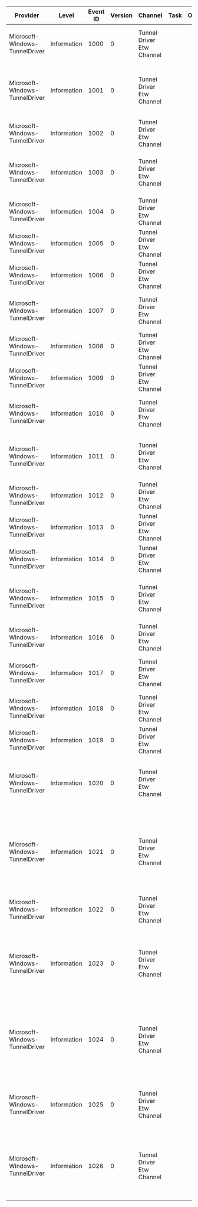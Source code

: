 Provider                        |  Level        |  Event ID  |  Version  |  Channel                    |  Task  |  Opcode  |  Keyword  |  Message
--------------------------------|---------------|------------|-----------|-----------------------------|--------|----------|-----------|----------------------------------------------------------------------------------------------------------------------------------------------------------------------------------
Microsoft-Windows-TunnelDriver  |  Information  |  1000      |  0        |  Tunnel Driver Etw Channel  |        |          |           |  Tunnel Driver of type {TunnelType} successfully initialized with index {Index}.
Microsoft-Windows-TunnelDriver  |  Information  |  1001      |  0        |  Tunnel Driver Etw Channel  |        |          |           |  Tunnel Driver of type {TunnelType} could not initialize. Windows Status Code {ErrorCode}, Tunnel Status Code {TunnelReasonCode}.
Microsoft-Windows-TunnelDriver  |  Information  |  1002      |  0        |  Tunnel Driver Etw Channel  |        |          |           |  Tunnel Driver Load: {TunnelType}. Status {ErrorCode}
Microsoft-Windows-TunnelDriver  |  Information  |  1003      |  0        |  Tunnel Driver Etw Channel  |        |          |           |  Tunnel Updated flag for Interface with index {Interface Index}, interface forwarding is{Yes or No}set.
Microsoft-Windows-TunnelDriver  |  Information  |  1004      |  0        |  Tunnel Driver Etw Channel  |        |          |           |  Tunnel received packet with incomplete inner IP header
Microsoft-Windows-TunnelDriver  |  Information  |  1005      |  0        |  Tunnel Driver Etw Channel  |        |          |           |  Could not find tunnel interface for packet.
Microsoft-Windows-TunnelDriver  |  Information  |  1006      |  0        |  Tunnel Driver Etw Channel  |        |          |           |  Packet filter on tunnel interface {Interface Index} is off. Dropping Packet.
Microsoft-Windows-TunnelDriver  |  Information  |  1007      |  0        |  Tunnel Driver Etw Channel  |        |          |           |  Packet failed integrity check on interface type {TunnelType} with index {Interface Index}.
Microsoft-Windows-TunnelDriver  |  Information  |  1008      |  0        |  Tunnel Driver Etw Channel  |        |          |           |  Non IPv6 Packet received on interface {Interface Index}.
Microsoft-Windows-TunnelDriver  |  Information  |  1009      |  0        |  Tunnel Driver Etw Channel  |        |          |           |  Could not find tunnel interface for truncated ICMP message.
Microsoft-Windows-TunnelDriver  |  Information  |  1010      |  0        |  Tunnel Driver Etw Channel  |        |          |           |  Could not find the source of the ICMP message on tunnel interface {Interface Index}.
Microsoft-Windows-TunnelDriver  |  Information  |  1011      |  0        |  Tunnel Driver Etw Channel  |        |          |           |  Failed to copy Buffer into MDL while generating ICMPv6 message on tunnel interface {Interface Index}.
Microsoft-Windows-TunnelDriver  |  Information  |  1012      |  0        |  Tunnel Driver Etw Channel  |        |          |           |  Completing the pause for tunnel interface {Interface Index}.
Microsoft-Windows-TunnelDriver  |  Information  |  1013      |  0        |  Tunnel Driver Etw Channel  |        |          |           |  Completing power notification for tunnel interface {Interface Index}.
Microsoft-Windows-TunnelDriver  |  Information  |  1014      |  0        |  Tunnel Driver Etw Channel  |        |          |           |  Tunnel interface {Interface Index} has media status set to {Media Status}.
Microsoft-Windows-TunnelDriver  |  Information  |  1015      |  0        |  Tunnel Driver Etw Channel  |        |          |           |  Tunnel interface {Interface Index} {ReadError} could not be read.NDIS returned status {ErrorCode}.
Microsoft-Windows-TunnelDriver  |  Information  |  1016      |  0        |  Tunnel Driver Etw Channel  |        |          |           |  Tunnel interface {Index} has unknown type {TunnelType}.
Microsoft-Windows-TunnelDriver  |  Information  |  1017      |  0        |  Tunnel Driver Etw Channel  |        |          |           |  Tunnel interface of type {TunnelType} with index {Index} has been {Interface Operation}.
Microsoft-Windows-TunnelDriver  |  Information  |  1018      |  0        |  Tunnel Driver Etw Channel  |        |          |           |  Teredo Tunnel offload {Teredo Flow Tuple} flow entry freed.
Microsoft-Windows-TunnelDriver  |  Information  |  1019      |  0        |  Tunnel Driver Etw Channel  |        |          |           |  Teredo WFP receive path worker has NULL clone list.
Microsoft-Windows-TunnelDriver  |  Information  |  1020      |  0        |  Tunnel Driver Etw Channel  |        |          |           |  Skipped offload flow creation for non-Teredo address pair.Local {Local Ipv6 Address} Remote {Remote IPv6 Address}.
Microsoft-Windows-TunnelDriver  |  Information  |  1021      |  0        |  Tunnel Driver Etw Channel  |        |          |           |  Teredo Wfp created IPv4 flow with following parameters.LocalV4:{Source IPv4 Address} RemoteV4:{Destination IPv4 Address} LocalPort:{Source Port} RemotePort:{Destination Port}.
Microsoft-Windows-TunnelDriver  |  Information  |  1022      |  0        |  Tunnel Driver Etw Channel  |        |          |           |  Teredo Wfp registration occured with status {NT Status}.
Microsoft-Windows-TunnelDriver  |  Information  |  1023      |  0        |  Tunnel Driver Etw Channel  |        |          |           |  Teredo Wfp created V6 flow with status {NT Status} following parameters.LocalV4:{Local IPv4 Address} RemoteV4:{Remote IPv4 Address} LocalV6:{Local IPv6} RemoteV6:{Remote IPv6}.
Microsoft-Windows-TunnelDriver  |  Information  |  1024      |  0        |  Tunnel Driver Etw Channel  |        |          |           |  Tunnel type {TunnelType} with index {Tunnel Interface Index} has IPv4 address {IPv4 Address} now {Yes or No} associated with physical interface with index {Interface Index}.
Microsoft-Windows-TunnelDriver  |  Information  |  1025      |  0        |  Tunnel Driver Etw Channel  |        |          |           |  Tunnel type {TunnelType} offloaded {Offloaded Nbl Count} NBLs, Could not offload {Returned Nbl Count} NBLs
Microsoft-Windows-TunnelDriver  |  Information  |  1026      |  0        |  Tunnel Driver Etw Channel  |        |          |           |  Tunnel Type {TunnelType} with index {Interface Index} is in an invalid device state such as not opened or being closed.{Dropped Nbl Count} NBLs could not be sent.